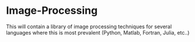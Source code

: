 # Image-Processing

This will contain a library of image processing techniques for several languages where this is most prevalent (Python, Matlab, Fortran, Julia, etc..)
